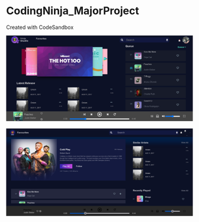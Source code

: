 # CodingNinja_MajorProject
Created with CodeSandbox

<img src="https://github.com/ezio-24/CodingNinja_MajorProject/blob/main/Scree.PNG"/>
<br>
<br>
<img src="https://github.com/ezio-24/CodingNinja_MajorProject/blob/main/Screenshot%202022-04-24%20at%2010-09-14%20Playlist-1.png"/>
